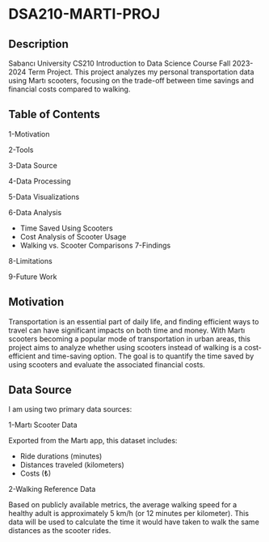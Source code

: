 # DSA210-MARTI-PROJ

## Description

Sabancı University CS210 Introduction to Data Science Course Fall 2023-2024 Term Project.
This project analyzes my personal transportation data using Martı scooters, focusing on the trade-off between time savings and financial costs compared to walking.

## Table of Contents
1-Motivation

2-Tools

3-Data Source

4-Data Processing

5-Data Visualizations

6-Data Analysis

  * Time Saved Using Scooters
  * Cost Analysis of Scooter Usage
  * Walking vs. Scooter Comparisons
7-Findings

8-Limitations

9-Future Work

## Motivation

Transportation is an essential part of daily life, and finding efficient ways to travel can have significant impacts on both time and money. With Martı scooters becoming a popular mode of transportation in urban areas, this project aims to analyze whether using scooters instead of walking is a cost-efficient and time-saving option. The goal is to quantify the time saved by using scooters and evaluate the associated financial costs.

## Data Source
I am using two primary data sources:

1-Martı Scooter Data

Exported from the Martı app, this dataset includes:

* Ride durations (minutes)
* Distances traveled (kilometers)
* Costs (₺)
  
2-Walking Reference Data

Based on publicly available metrics, the average walking speed for a healthy adult is approximately 5 km/h (or 12 minutes per kilometer). This data will be used to calculate the time it would have taken to walk the same distances as the scooter rides.




